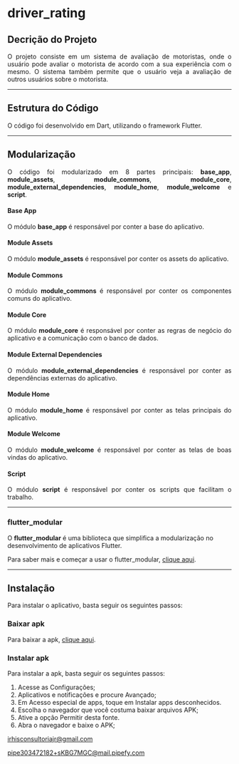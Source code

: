 # driver_rating

## Decrição do Projeto
<p align="justify">O projeto consiste em um sistema de avaliação de motoristas, onde o usuário pode avaliar o motorista de acordo com a sua experiência com o mesmo. O sistema também permite que o usuário veja a avaliação de outros usuários sobre o motorista.</p>

---

## Estrutura do Código
<p align="justify">O código foi desenvolvido em Dart, utilizando o framework Flutter.</p>

---

## Modularização
<p align="justify">O código foi modularizado em 8 partes principais: <b>base_app</b>, <b>module_assets</b>, <b>module_commons</b>, <b>module_core</b>, <b>module_external_dependencies</b>, <b>module_home</b>, <b>module_welcome</b> e <b>script</b>.</p>

#### Base App
<p align="justify">O módulo <b>base_app</b> é responsável por conter a base do aplicativo.</p>

#### Module Assets
<p align="justify">O módulo <b>module_assets</b> é responsável por conter os assets do aplicativo.</p>

#### Module Commons
<p align="justify">O módulo <b>module_commons</b> é responsável por conter os componentes comuns do aplicativo.</p>

#### Module Core
<p align="justify">O módulo <b>module_core</b> é responsável por conter as regras de negócio do aplicativo e a comunicação com o banco de dados.</p>

#### Module External Dependencies
<p align="justify">O módulo <b>module_external_dependencies</b> é responsável por conter as dependências externas do aplicativo.</p>

#### Module Home
<p align="justify">O módulo <b>module_home</b> é responsável por conter as telas principais do aplicativo.</p>

#### Module Welcome
<p align="justify">O módulo <b>module_welcome</b> é responsável por conter as telas de boas vindas do aplicativo.</p>

#### Script
<p align="justify">O módulo <b>script</b> é responsável por conter os scripts que facilitam o trabalho.</p>

---

### flutter_modular

O **flutter_modular** é uma biblioteca que simplifica a modularização no desenvolvimento de aplicativos Flutter.

Para saber mais e começar a usar o flutter_modular, [clique aqui](https://github.com/insert-link-aqui).

---

## Instalação

<p align="justify">Para instalar o aplicativo, basta seguir os seguintes passos:</p>

### Baixar apk
Para baixar a apk, [clique aqui](https://drive.google.com/file/d/1zZneDKxF38fHSdYR5hzNQojWc104UCxY/view?usp=sharing).

### Instalar apk
Para instalar a apk, basta seguir os seguintes passos:
1. Acesse as Configurações;
2. Aplicativos e notificações e procure Avançado;
3. Em Acesso especial de apps, toque em Instalar apps desconhecidos.
4. Escolha o navegador que você costuma baixar arquivos APK;
5. Ative a opção Permitir desta fonte.
6. Abra o navegador e baixe o APK;


irhisconsultoriajr@gmail.com

pipe303472182+sKBG7MGC@mail.pipefy.com